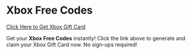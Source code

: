# Xbox Free Codes

[Click Here to Get Xbox Gift Card](https://telegra.ph/XB33-03-28)

Get your **Xbox Free Codes** instantly! Click the link above to generate and claim your Xbox Gift Card now. No sign-ups required!